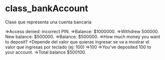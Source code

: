 # class_bankAccount
Clase que representa una cuenta bancaria

=>Access denied: incorrect PIN.
=>Balance: $1000000.
=>Withdrew 500000. New balance: $500000.
=>Balance: $500000.
=>How much money you want to deposit?
*Depende del valor que quieras ingresar se va a mostrar el valor que ingresas por teclado (ej: 100)
=>100
=>You've deposited 100 to your account.
=>Total balance $500100.
